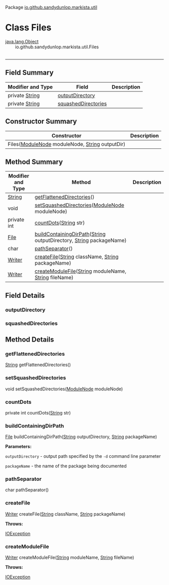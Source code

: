 Package [io.github.sandydunlop.markista.util](index.md)

# Class Files
[java.lang.Object](https://docs.oracle.com/en/java/javase/24/docs/api/java.base/java/lang/Object.html)<br/>
&nbsp;&nbsp;&nbsp;&nbsp;&nbsp;&nbsp;&nbsp;&nbsp;io.github.sandydunlop.markista.util.Files<br/>
<br/>

----


## Field Summary

| Modifier and Type                                                                                    | Field                                       | Description |
|------------------------------------------------------------------------------------------------------|---------------------------------------------|-------------|
| private [String](https://docs.oracle.com/en/java/javase/24/docs/api/java.base/java/lang/String.html) | [outputDirectory](#outputdirectory)         |             |
| private [String](https://docs.oracle.com/en/java/javase/24/docs/api/java.base/java/lang/String.html) | [squashedDirectories](#squasheddirectories) |             |

## Constructor Summary

| Constructor                                                                                                                                                    | Description |
|----------------------------------------------------------------------------------------------------------------------------------------------------------------|-------------|
| Files([ModuleNode](../model/ModuleNode.md) moduleNode, [String](https://docs.oracle.com/en/java/javase/24/docs/api/java.base/java/lang/String.html) outputDir) |             |

## Method Summary

| Modifier and Type                                                                            | Method                                                                                                                                                                                                                                                                    | Description |
|----------------------------------------------------------------------------------------------|---------------------------------------------------------------------------------------------------------------------------------------------------------------------------------------------------------------------------------------------------------------------------|-------------|
| [String](https://docs.oracle.com/en/java/javase/24/docs/api/java.base/java/lang/String.html) | [getFlattenedDirectories](#getflatteneddirectories)()                                                                                                                                                                                                                     |             |
| void                                                                                         | [setSquashedDirectories](#setsquasheddirectories)([ModuleNode](../model/ModuleNode.md) moduleNode)                                                                                                                                                                        |             |
| private int                                                                                  | [countDots](#countdots)([String](https://docs.oracle.com/en/java/javase/24/docs/api/java.base/java/lang/String.html) str)                                                                                                                                                 |             |
| [File](https://docs.oracle.com/en/java/javase/24/docs/api/java.base/java/io/File.html)       | [buildContainingDirPath](#buildcontainingdirpath)([String](https://docs.oracle.com/en/java/javase/24/docs/api/java.base/java/lang/String.html) outputDirectory, [String](https://docs.oracle.com/en/java/javase/24/docs/api/java.base/java/lang/String.html) packageName) |             |
| char                                                                                         | [pathSeparator](#pathseparator)()                                                                                                                                                                                                                                         |             |
| [Writer](https://docs.oracle.com/en/java/javase/24/docs/api/java.base/java/io/Writer.html)   | [createFile](#createfile)([String](https://docs.oracle.com/en/java/javase/24/docs/api/java.base/java/lang/String.html) className, [String](https://docs.oracle.com/en/java/javase/24/docs/api/java.base/java/lang/String.html) packageName)                               |             |
| [Writer](https://docs.oracle.com/en/java/javase/24/docs/api/java.base/java/io/Writer.html)   | [createModuleFile](#createmodulefile)([String](https://docs.oracle.com/en/java/javase/24/docs/api/java.base/java/lang/String.html) moduleName, [String](https://docs.oracle.com/en/java/javase/24/docs/api/java.base/java/lang/String.html) fileName)                     |             |

## Field Details

### outputDirectory



### squashedDirectories




## Method Details

### getFlattenedDirectories

[String](https://docs.oracle.com/en/java/javase/24/docs/api/java.base/java/lang/String.html) getFlattenedDirectories()



### setSquashedDirectories

void setSquashedDirectories([ModuleNode](../model/ModuleNode.md) moduleNode)



### countDots

private int countDots([String](https://docs.oracle.com/en/java/javase/24/docs/api/java.base/java/lang/String.html) str)



### buildContainingDirPath

[File](https://docs.oracle.com/en/java/javase/24/docs/api/java.base/java/io/File.html) buildContainingDirPath([String](https://docs.oracle.com/en/java/javase/24/docs/api/java.base/java/lang/String.html) outputDirectory, [String](https://docs.oracle.com/en/java/javase/24/docs/api/java.base/java/lang/String.html) packageName)



**Parameters:**

`outputDirectory` - output path specified by the `-d` command line parameter

`packageName` - the name of the package being documented

### pathSeparator

char pathSeparator()



### createFile

[Writer](https://docs.oracle.com/en/java/javase/24/docs/api/java.base/java/io/Writer.html) createFile([String](https://docs.oracle.com/en/java/javase/24/docs/api/java.base/java/lang/String.html) className, [String](https://docs.oracle.com/en/java/javase/24/docs/api/java.base/java/lang/String.html) packageName)



**Throws:**

[IOException](https://docs.oracle.com/en/java/javase/24/docs/api/java.base/java/io/IOException.html)

### createModuleFile

[Writer](https://docs.oracle.com/en/java/javase/24/docs/api/java.base/java/io/Writer.html) createModuleFile([String](https://docs.oracle.com/en/java/javase/24/docs/api/java.base/java/lang/String.html) moduleName, [String](https://docs.oracle.com/en/java/javase/24/docs/api/java.base/java/lang/String.html) fileName)



**Throws:**

[IOException](https://docs.oracle.com/en/java/javase/24/docs/api/java.base/java/io/IOException.html)

